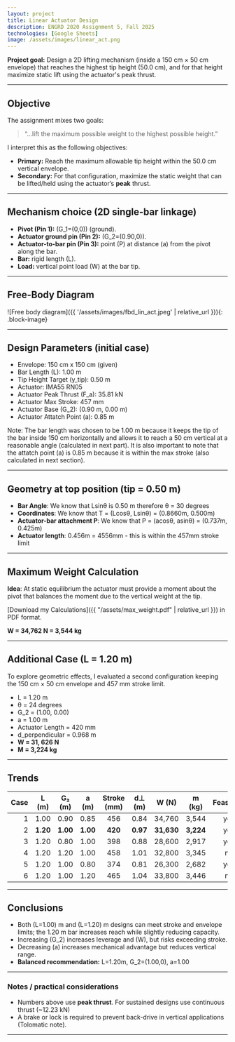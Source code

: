 ```yaml
---
layout: project
title: Linear Actuator Design
description: ENGRD 2020 Assignment 5, Fall 2025
technologies: [Google Sheets]
image: /assets/images/linear_act.png
---
```


 **Project goal:** 
 Design a 2D lifting mechanism (inside a 150 cm × 50 cm envelope) that reaches the highest tip height (50.0 cm), and for that height maximize static lift using the actuator's peak thrust.

 ---

## Objective
The assignment mixes two goals:

> “…lift the maximum possible weight to the highest possible height.”

I interpret this as the following objectives:

- **Primary:** Reach the maximum allowable tip height within the 50.0 cm vertical envelope.  
- **Secondary:** For that configuration, maximize the static weight that can be lifted/held using the actuator’s **peak** thrust.

---

## Mechanism choice (2D single-bar linkage)

- **Pivot (Pin 1):** \(G_1=(0,0)\) (ground).  
- **Actuator ground pin (Pin 2):** \(G_2=(0.90,0)\).  
- **Actuator-to-bar pin (Pin 3):** point \(P\) at distance \(a\) from the pivot along the bar.  
- **Bar:** rigid length \(L\).  
- **Load:** vertical point load \(W\) at the bar tip.

---

## Free-Body Diagram

![Free body diagram]({{ '/assets/images/fbd_lin_act.jpeg' | relative_url }}){: .block-image}

---

## Design Parameters (initial case)

- Envelope: 150 cm x 150 cm (given)
- Bar Length (L): 1.00 m
- Tip Height Target (y_tip): 0.50 m
- Actuator: IMA55 RN05
- Actuator Peak Thrust (F_a): 35.81 kN
- Actuator Max Stroke: 457 mm
- Actuator Base (G_2): (0.90 m, 0.00 m)
- Actuator Attatch Point (a): 0.85 m

Note: The bar length was chosen to be 1.00 m because it keeps the tip of the bar inside 150 cm horizontally and allows it to reach a 50 cm vertical at a reasonable angle (calculated in next part). It is also important to note that the attatch point (a) is 0.85 m because it is within the max stroke (also calculated in next section).

---

## Geometry at top position (tip = 0.50 m)

- **Bar Angle**: We know that Lsinθ is 0.50 m therefore θ = 30 degrees
- **Coordinates**: We know that T = (Lcosθ, Lsinθ) = (0.8660m, 0.500m)
- **Actuator-bar attachment P**: We know that P = (acosθ, asinθ) = (0.737m, 0.425m)
- **Actuator length**: 0.456m = 4556mm - this is within the 457mm stroke limit

---

## Maximum Weight Calculation

**Idea**: At static equilibrium the actuator must provide a moment about the pivot that balances the moment due to the vertical weight at the tip.

[Download my Calculations]({{ "/assets/max_weight.pdf" | relative_url }}) in PDF format.

**W = 34,762 N = 3,544 kg**

---

## Additional Case (L = 1.20 m)

To explore geometric effects, I evaluated a second configuration keeping the 150 cm × 50 cm envelope and 457 mm stroke limit. 

- L = 1.20 m
- θ = 24 degrees
- G_2 = (1.00, 0.00)
- a = 1.00 m
- Actuator Length = 420 mm
- d_perpendicular = 0.968 m
- **W = 31, 626 N**
- **M = 3,224 kg**

---

## Trends

| Case | L (m) | G₂ (m) | a (m) | Stroke (mm) | d⊥ (m) | W (N) | m (kg) | Feasible? |
|---:|:---:|:---:|:---:|:---:|:---:|:---:|:---:|:---:|
| 1 | 1.00 | 0.90 | 0.85 | 456 | 0.84 | 34,760 | 3,544 | yes |
| 2 | **1.20** | **1.00** | **1.00** | **420** | **0.97** | **31,630** | **3,224** | yes |
| 3 | 1.20 | 0.80 | 1.00 | 398 | 0.88 | 28,600 | 2,917 | yes |
| 4 | 1.20 | 1.20 | 1.00 | 458 | 1.01 | 32,800 | 3,345 | no |
| 5 | 1.20 | 1.00 | 0.80 | 374 | 0.81 | 26,300 | 2,682 | yes |
| 6 | 1.20 | 1.00 | 1.20 | 465 | 1.04 | 33,800 | 3,446 | no |

---

## Conclusions
- Both \(L=1.00\) m and \(L=1.20\) m designs can meet stroke and envelope limits; the 1.20 m bar increases reach while slightly reducing capacity.  
- Increasing \(G_2\) increases leverage and \(W\), but risks exceeding stroke.  
- Decreasing \(a\) increases mechanical advantage but reduces vertical range.  
- **Balanced recommendation:** L=1.20m, G_2=(1.00,0), a=1.00 

---

### Notes / practical considerations
- Numbers above use **peak thrust**. For sustained designs use continuous thrust (~12.23 kN)
- A brake or lock is required to prevent back-drive in vertical applications (Tolomatic note).  

---
